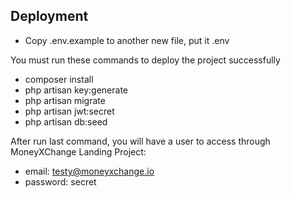 ## Deployment
- Copy .env.example to another new file, put it .env

You must run these commands to deploy the project successfully

- composer install
- php artisan key:generate
- php artisan migrate
- php artisan jwt:secret
- php artisan db:seed

After run last command, you will have a user to access through MoneyXChange Landing Project:

- email: testy@moneyxchange.io
- password: secret